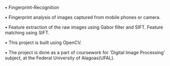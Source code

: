 • Fingerprint-Recognition

• Fingerprint analysis of images captured from mobile phones or camera. 

• Feature extraction of the raw images using Gabor filter and SIFT. Feature matching using SIFT.

• This project is built using OpenCV.

• The project is done as a part of coursework for 'Digital Image Processing' subject, at the Federal University of Alagoas(UFAL).
